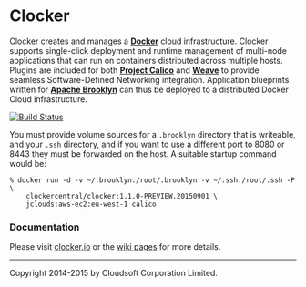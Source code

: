 Clocker
=======

Clocker creates and manages a **[Docker](http://docker.io/)** cloud infrastructure. Clocker supports single-click deployment and runtime management of multi-node applications that can run on containers distributed across multiple hosts. Plugins are included for both **[Project Calico](https://github.com/Metaswitch/calico-docker/)** and **[Weave](https://github.com/weaveworks/weave/)** to provide seamless Software-Defined Networking integration. Application blueprints written for **[Apache Brooklyn](https://brooklyn.incubator.apache.org/)** can thus be deployed to a distributed Docker Cloud infrastructure.

[![Build Status](https://api.travis-ci.org/brooklyncentral/clocker.svg?branch=master)](https://travis-ci.org/brooklyncentral/clocker)

You must provide volume sources for a `.brooklyn` directory that is writeable, and your `.ssh` directory, and if you want to use a different port to 8080 or 8443 they must be forwarded on the host. A suitable startup command would be:

    % docker run -d -v ~/.brooklyn:/root/.brooklyn -v ~/.ssh:/root/.ssh -P \
        clockercentral/clocker:1.1.0-PREVIEW.20150901 \
        jclouds:aws-ec2:eu-west-1 calico

### Documentation

Please visit [clocker.io](https://brooklyncentral.github.io/clocker/) or the [wiki pages](https://github.com/brooklyncentral/clocker/wiki) for more details.

----
Copyright 2014-2015 by Cloudsoft Corporation Limited.
